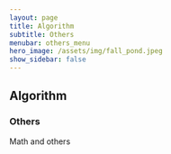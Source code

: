 ```yaml
---
layout: page
title: Algorithm
subtitle: Others
menubar: others_menu
hero_image: /assets/img/fall_pond.jpeg
show_sidebar: false
---
```


## Algorithm
### Others

Math and others